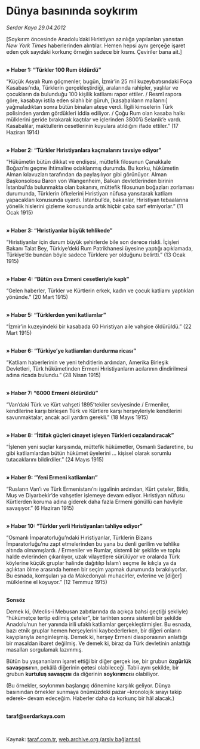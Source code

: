 # Dünya basınında soykırım

*Serdar Kaya 29.04.2012*

<div class="yazi"><p>[Soykırım öncesinde Anadolu’daki Hıristiyan azınlığa yapılanları yansıtan <i>New York Times</i> haberlerinden alıntılar. Hemen hepsi aynı gerçeğe işaret eden çok sayıdaki korkunç örneğin sadece bir kısmı. Çeviriler bana ait.]</p>
<p><b><br/>» Haber 1: “Türkler 100 Rum öldürdü”</b></p>
<p>“Küçük Asyalı Rum göçmenler, bugün, İzmir’in 25 mil kuzeybatısındaki Foça Kasabası’nda, Türklerin gerçekleştirdiği, aralarında rahipler, yaşlılar ve çocukların da bulunduğu 100 kişilik katliamı rapor ettiler. / Resmî rapora göre, kasabayı istila eden silahlı bir güruh, [kasabalıların mallarını] yağmaladıktan sonra bütün binaları ateşe verdi. İlgili kimselerin Türk polisinden yardım gördükleri iddia ediliyor. / Çoğu Rum olan kasaba halkı mülklerini geride bırakarak kaçtılar ve içlerinden 3800’ü Selanik’e vardı. Kasabalılar, maktullerin cesetlerinin kuyulara atıldığını ifade ettiler.” (17 Haziran 1914)</p>
<p><b><br/>» </b><b>Haber 2: “Türkler Hıristiyanlara kaçmalarını tavsiye ediyor”</b></p>
<p>“Hükümetin bütün dikkat ve endişesi, müttefik filosunun Çanakkale Boğazı’nı geçme ihtimaline odaklanmış durumda. Bu korku, hükümetin Alman kılavuzları tarafından da paylaşılıyor gibi görünüyor. Alman Başkonsolosu Baron von Wangenheim, Balkan devletlerinden birinin İstanbul’da bulunmakta olan bakanını, müttefik filosunun boğazları zorlaması durumunda, Türklerin öfkelerini Hıristiyan nüfusa yansıtarak katliam yapacakları konusunda uyardı. İstanbul’da, bakanlar, Hıristiyan tebaalarına yönelik hislerini gizleme konusunda artık hiçbir çaba sarf etmiyorlar.” (11 Ocak 1915)</p>
<p><b><br/>» Haber 3: “Hıristiyanlar büyük tehlikede”</b></p>
<p>“Hıristiyanlar için durum büyük şehirlerde bile son derece riskli. İçişleri Bakanı Talat Bey, Türkiye’deki Rum Patrikhanesi üyesine yaptığı açıklamada, Türkiye’de bundan böyle sadece Türklere yer olduğunu belirtti.” (13 Ocak 1915)</p>
<p><b><br/>» Haber 4: “Bütün ova Ermeni cesetleriyle kaplı”</b></p>
<p>“Gelen haberler, Türkler ve Kürtlerin erkek, kadın ve çocuk katliamı yaptıkları yönünde.” (20 Mart 1915)</p>
<p><b><br/>» Haber 5: “Türklerden yeni katliamlar”</b></p>
<p>“İzmir’in kuzeyindeki bir kasabada 60 Hıristiyan aile vahşice öldürüldü.” (22 Mart 1915)</p>
<p><b><br/>» Haber 6: “Türkiye’ye katliamları durdurma ricası”</b></p>
<p>“Katliam haberlerinin ve yeni tehditlerin ardından, Amerika Birleşik Devletleri, Türk hükümetinden Ermeni Hıristiyanların acılarının dindirilmesi adına ricada bulundu.” (28 Nisan 1915)</p>
<p><b><br/>» Haber 7: “6000 Ermeni öldürüldü”</b></p>
<p>“Van’daki Türk ve Kürt vahşeti 1895’tekiler seviyesinde / Ermeniler, kendilerine karşı birleşen Türk ve Kürtlere karşı herşeyleriyle kendilerini savunmaktalar, ancak acil yardım gerekli.” (18 Mayıs 1915)</p>
<p><b><br/>» Haber 8: “İttifak güçleri cinayet işleyen Türkleri cezalandıracak”</b></p>
<p>“İşlenen yeni suçlar karşısında, müttefik hükümetler, Osmanlı Sadaretine, bu gibi katliamlardan bütün hükümet üyelerini ... kişisel olarak sorumlu tutacaklarını bildirdiler.” (24 Mayıs 1915)</p>
<p><b><br/>» Haber 9: “Yeni Ermeni katliamları”</b></p>
<p>“Rusların Van’ı ve Türk Ermenistanı’nı işgalinin ardından, Kürt çeteler, Bitlis, Muş ve Diyarbekir’de vahşetler işlemeye devam ediyor. Hıristiyan nüfusu Kürtlerden koruma adına giderek daha fazla Ermeni gönüllü can havliyle savaşıyor.” (6 Haziran 1915)</p>
<p><b><br/>» Haber 10: “Türkler yerli Hıristiyanları tahliye ediyor”</b></p>
<p>“Osmanlı İmparatorluğu’ndaki Hıristiyanlar, Türklerin Bizans İmparatorluğu’nu zapt etmelerinden bu yana bu denli gerilim ve tehlike altında olmamışlardı. / Ermeniler ve Rumlar, sistemli bir şekilde ve toplu halde evlerinden çıkarılıyor, uzak vilayetlere sürülüyor ve oralarda Türk köylerine küçük gruplar halinde dağıtılıp İslam’ı seçme ile kılıçla ya da açlıktan ölme arasında hemen bir seçim yapmak durumunda bırakılıyorlar. Bu esnada, komşuları ya da Makedonyalı muhacirler, evlerine ve [diğer] mülklerine el koyuyor.” (12 Temmuz 1915)</p>
<p><b><br/>Sonsöz</b></p>
<p>Demek ki, (Meclis-i Mebusan zabıtlarında da açıkça bahsi geçtiği şekliyle) “hükümetçe tertip edilmiş çeteler”, bir tarihten sonra sistemli bir şekilde Anadolu’nun her yanında irili ufaklı katliamlar gerçekleştirmişler. Bu esnada, bazı etnik gruplar hemen herşeylerini kaybederlerken, bir diğeri onların kayıplarıyla zenginleşmiş. Demek ki, herşey Ermeni diasporasının anlattığı bir masaldan ibaret değilmiş. Ve demek ki, biraz da Türk devletinin anlattığı masalları sorgulamak lazımmış.</p>
<p>Bütün bu yaşananların işaret ettiği bir diğer gerçek ise, bir grubun <b>özgürlük savaşçısı</b>nın, pekâlâ diğerinin <b>çete</b>si olabileceği. Tabii aynı şekilde, bir grubun <b>kurtuluş savaşçısı</b> da diğerinin <b>soykırımcı</b>sı olabiliyor.</p>
<p>(Bu örnekler, soykırımın başlangıç dönemine karşılık geliyor. Dünya basınından örnekler sunmaya önümüzdeki pazar –kronolojik sırayı takip ederek– devam edeceğim. Haberler daha da korkunç bir hâl alacak.)</p>
<p><b><br/>taraf@serdarkaya.com</b></p>
<p><b> </b></p>
</div>

Kaynak: [taraf.com.tr](http://www.taraf.com.tr:80/serdar-kaya/makale-dunya-basininda-soykirim.htm), [web.archive.org (arşiv bağlantısı)](http://web.archive.org/web/20131213011206/http://www.taraf.com.tr:80/serdar-kaya/makale-dunya-basininda-soykirim.htm)
